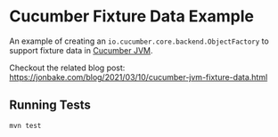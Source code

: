 # Cucumber Fixture Data Example

An example of creating an `io.cucumber.core.backend.ObjectFactory` to support fixture data in [Cucumber JVM](https://github.com/cucumber/cucumber-jvm).

Checkout the related blog post: https://jonbake.com/blog/2021/03/10/cucumber-jvm-fixture-data.html

## Running Tests

```
mvn test
```
